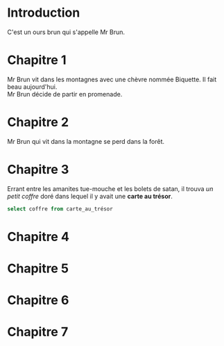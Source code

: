 # Introduction
C'est un ours brun qui s'appelle Mr Brun.

# Chapitre 1 
Mr Brun vit dans les montagnes avec une chèvre nommée Biquette. Il fait beau aujourd'hui.  
Mr Brun décide de partir en promenade.

# Chapitre 2
Mr Brun qui vit dans la montagne se perd dans la forêt.

# Chapitre 3
Errant entre les amanites tue-mouche et les bolets de satan, il trouva _un petit coffre_ doré dans lequel il y avait une **carte au trésor**.  
```sql
select coffre from carte_au_trésor
```

# Chapitre 4


# Chapitre 5


# Chapitre 6


# Chapitre 7


